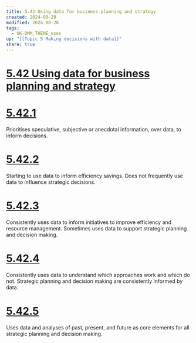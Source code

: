 ```yaml
---
title: 5.42 Using data for business planning and strategy
created: 2024-08-28
modified: 2024-08-28
tags:
  - UK-DMM_THEME_uses
up: "[[Topic 5 Making decisions with data]]"
share: true
---
```

# [5.42 Using data for business planning and strategy](5.42%20Using%20data%20for%20business%20planning%20and%20strategy.md)
# [5.42.1](5.42.1.md)

Prioritises speculative, subjective or anecdotal information, over data, to inform decisions.

# [5.42.2](5.42.2.md)

Starting to use data to inform efficiency savings. Does not frequently use data to influence strategic decisions.

# [5.42.3](5.42.3.md)

Consistently uses data to inform initiatives to improve efficiency and resource management. Sometimes uses data to support strategic planning and decision making.

# [5.42.4](5.42.4.md)

Consistently uses data to understand which approaches work and which do not. Strategic planning and decision making are consistently informed by data.

# [5.42.5](5.42.5.md)

Uses data and analyses of past, present, and future as core elements for all strategic planning and decision making.
